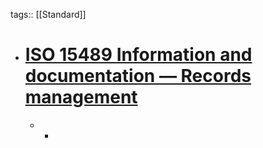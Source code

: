 tags:: [[Standard]]

- # [ISO 15489 Information and documentation — Records management](https://www.iso.org/standard/62542.html)
	-
		-